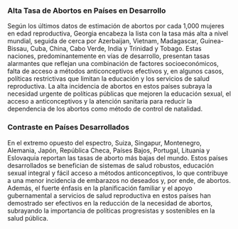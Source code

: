 ### Alta Tasa de Abortos en Países en Desarrollo

Según los últimos datos de estimación de abortos por cada 1,000 mujeres en edad reproductiva, Georgia encabeza la lista con la tasa más alta a nivel mundial, seguida de cerca por Azerbaijan, Vietnam, Madagascar, Guinea-Bissau, Cuba, China, Cabo Verde, India y Trinidad y Tobago. 
Estas naciones, predominantemente en vías de desarrollo, presentan tasas alarmantes que reflejan una combinación de factores socioeconómicos, falta de acceso a métodos anticonceptivos efectivos y, en algunos casos, políticas restrictivas que limitan la educación y los servicios de salud reproductiva.
La alta incidencia de abortos en estos países subraya la necesidad urgente de políticas públicas que mejoren la educación sexual, el acceso a anticonceptivos y la atención sanitaria para reducir la dependencia de los abortos como método de control de natalidad.

### Contraste en Países Desarrollados

En el extremo opuesto del espectro, Suiza, Singapur, Montenegro, Alemania, Japón, República Checa, Países Bajos, Portugal, Lituania y Eslovaquia reportan las tasas de aborto más bajas del mundo. 
Estos países desarrollados se benefician de sistemas de salud robustos, educación sexual integral y fácil acceso a métodos anticonceptivos, lo que contribuye a una menor incidencia de embarazos no deseados y, por ende, de abortos. 
Además, el fuerte énfasis en la planificación familiar y el apoyo gubernamental a servicios de salud reproductiva en estos países han demostrado ser efectivos en la reducción de la necesidad de abortos, subrayando la importancia de políticas progresistas y sostenibles en la salud pública.
